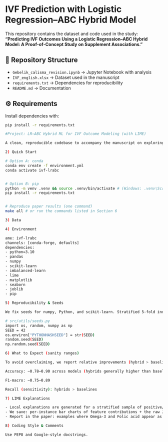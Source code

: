 # IVF Prediction with Logistic Regression–ABC Hybrid Model

This repository contains the dataset and code used in the study:  
**“Predicting IVF Outcomes Using a Logistic Regression–ABC Hybrid Model: A Proof-of-Concept Study on Supplement Associations.”**

## 📂 Repository Structure
- `Gebelik_calisma_revision.ipynb` → Jupyter Notebook with analysis
- `IVF_english.xlsx` → Dataset used in the manuscript
- `requirements.txt` → Dependencies for reproducibility
- `README.md` → Documentation

## ⚙️ Requirements
Install dependencies with:
```bash
pip install -r requirements.txt

#Project: LR–ABC Hybrid ML for IVF Outcome Modeling (with LIME)

A clean, reproducible codebase to accompany the manuscript on exploring associations between supplement use and IVF outcomes using a Logistic Regression–Artificial Bee Colony (LR–ABC) hybrid pipeline with SMOTE, Stratified K‑Fold, and LIME explanations.

2) Quick Start

# Option A: conda
conda env create -f environment.yml
conda activate ivf-lrabc


# Option B: pip
python -m venv .venv && source .venv/bin/activate # (Windows: .venv\Scripts\activate)
pip install -r requirements.txt


# Reproduce paper results (one command)
make all # or run the commands listed in Section 6

3) Data

4) Environment

ame: ivf-lrabc
channels: [conda-forge, defaults]
dependencies:
- python=3.10
- pandas
- numpy
- scikit-learn
- imbalanced-learn
- lime
- matplotlib
- seaborn
- joblib
- pip

5) Reproducibility & Seeds

We fix seeds for numpy, Python, and scikit‑learn. Stratified 5‑fold indices are exported to data/processed/folds/ and re‑used for all models. SMOTE is applied within each training fold only to avoid leakage.

# src/utils/seeds.py
import os, random, numpy as np
SEED = 42
os.environ["PYTHONHASHSEED"] = str(SEED)
random.seed(SEED)
np.random.seed(SEED)

6) What to Expect (sanity ranges)

To avoid overclaiming, we report relative improvements (hybrid > baseline) instead of a single high accuracy. Typical ranges observed in the manuscript:

Accuracy: ~0.78–0.90 across models (hybrids generally higher than baselines)

F1‑macro: ~0.75–0.89

Recall (sensitivity): hybrids > baselines

7) LIME Explanations

- Local explanations are generated for a stratified sample of positive/negative predictions.
- We save: per‑instance bar charts of feature contributions + the raw JSON explanation.
- Report in the paper: examples where Omega‑3 and Folic acid appear as influential, framed as hypothesis‑generating, not clinical evidence.

8) Coding Style & Comments

Use PEP8 and Google‑style docstrings.
